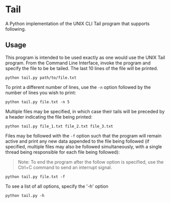 # Tail

A Python implementation of the UNIX CLI Tail program that supports following.

## Usage

This program is intended to be used exactly as one would use the UNIX Tail 
program. From the Command Line Interface, invoke the program and specify the 
file to be be tailed. The last 10 lines of the file will be printed.

```
python tail.py path/to/file.txt
```

To print a different number of lines, use the `-n` option followed by the 
number of lines you wish to print:

```
python tail.py file.txt -n 5
```

Multiple files may be specified, in which case their tails will be preceded by 
a header indicating the file being printed:

```
python tail.py file_1.txt file_2.txt file_3.txt
```

Files may be followed with the `-f` option such that the program will remain 
active and print any new data appended to the file being followed (if 
specified, multiple files may also be followed simultaneously, with a single 
thread being responsible for each file being followed):

> Note: To end the program after the follow option is specified, use the Ctrl+C
command to send an interrupt signal.

```
python tail.py file.txt -f
```

To see a list of all options, specify the '-h' option

```
python tail.py -h
```
